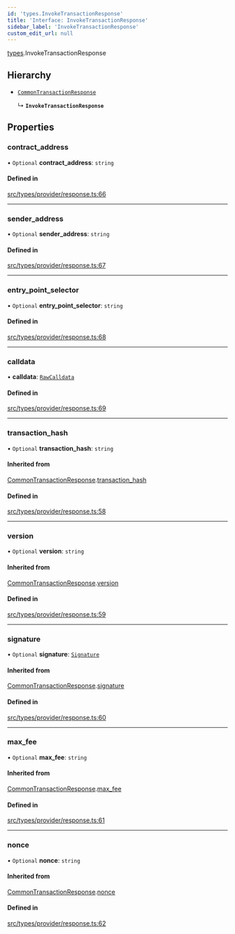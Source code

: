 ```yaml
---
id: 'types.InvokeTransactionResponse'
title: 'Interface: InvokeTransactionResponse'
sidebar_label: 'InvokeTransactionResponse'
custom_edit_url: null
---
```


[types](../namespaces/types.md).InvokeTransactionResponse

## Hierarchy

- [`CommonTransactionResponse`](types.CommonTransactionResponse.md)

  ↳ **`InvokeTransactionResponse`**

## Properties

### contract_address

• `Optional` **contract_address**: `string`

#### Defined in

[src/types/provider/response.ts:66](https://github.com/0xs34n/starknet.js/blob/develop/src/types/provider/response.ts#L66)

---

### sender_address

• `Optional` **sender_address**: `string`

#### Defined in

[src/types/provider/response.ts:67](https://github.com/0xs34n/starknet.js/blob/develop/src/types/provider/response.ts#L67)

---

### entry_point_selector

• `Optional` **entry_point_selector**: `string`

#### Defined in

[src/types/provider/response.ts:68](https://github.com/0xs34n/starknet.js/blob/develop/src/types/provider/response.ts#L68)

---

### calldata

• **calldata**: [`RawCalldata`](../namespaces/types.md#rawcalldata)

#### Defined in

[src/types/provider/response.ts:69](https://github.com/0xs34n/starknet.js/blob/develop/src/types/provider/response.ts#L69)

---

### transaction_hash

• `Optional` **transaction_hash**: `string`

#### Inherited from

[CommonTransactionResponse](types.CommonTransactionResponse.md).[transaction_hash](types.CommonTransactionResponse.md#transaction_hash)

#### Defined in

[src/types/provider/response.ts:58](https://github.com/0xs34n/starknet.js/blob/develop/src/types/provider/response.ts#L58)

---

### version

• `Optional` **version**: `string`

#### Inherited from

[CommonTransactionResponse](types.CommonTransactionResponse.md).[version](types.CommonTransactionResponse.md#version)

#### Defined in

[src/types/provider/response.ts:59](https://github.com/0xs34n/starknet.js/blob/develop/src/types/provider/response.ts#L59)

---

### signature

• `Optional` **signature**: [`Signature`](../namespaces/types.md#signature)

#### Inherited from

[CommonTransactionResponse](types.CommonTransactionResponse.md).[signature](types.CommonTransactionResponse.md#signature)

#### Defined in

[src/types/provider/response.ts:60](https://github.com/0xs34n/starknet.js/blob/develop/src/types/provider/response.ts#L60)

---

### max_fee

• `Optional` **max_fee**: `string`

#### Inherited from

[CommonTransactionResponse](types.CommonTransactionResponse.md).[max_fee](types.CommonTransactionResponse.md#max_fee)

#### Defined in

[src/types/provider/response.ts:61](https://github.com/0xs34n/starknet.js/blob/develop/src/types/provider/response.ts#L61)

---

### nonce

• `Optional` **nonce**: `string`

#### Inherited from

[CommonTransactionResponse](types.CommonTransactionResponse.md).[nonce](types.CommonTransactionResponse.md#nonce)

#### Defined in

[src/types/provider/response.ts:62](https://github.com/0xs34n/starknet.js/blob/develop/src/types/provider/response.ts#L62)
